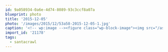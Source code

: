 ```yaml
---
id: 9a058934-0a6e-4d74-8089-93c3ccf8a07a
blueprint: photo
title: '2015-12-05'
photo: '/images/2015/12/53a58-2015-12-05-1.jpg'
caption: '<!-- wp:image --><figure class="wp-block-image"><img src="/assets/images/2015/12/53a58-2015-12-05-1.jpg" /></figure><!-- /wp:image --><!-- wp:paragraph --><p>Santa and his.. Elf? Bonus points to my hat for trying to steal a drink #santacrawl</p><!-- /wp:paragraph -->'
import_id: '21178'
tags:
  - santacrawl
---
```

